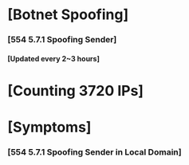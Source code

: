 # [Botnet Spoofing]
### [554 5.7.1 Spoofing Sender]
#### [Updated every 2~3 hours]

# [Counting 3720 IPs]

# [Symptoms] 
###   [554 5.7.1 Spoofing Sender in Local Domain]
